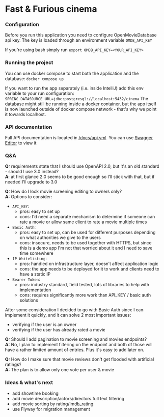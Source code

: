 # Fast & Furious cinema

### Configuration
Before you run this application you need to configure OpenMovieDatabase api key. The key is loaded through an environment variable `OMDB_API_KEY`

If you're using bash simply run `export OMDB_API_KEY=<YOUR_API_KEY>`


### Running the project
You can use docker compose to start both the application and the database:
`docker compose up`

If you want to run the app separately (i.e. inside IntelliJ) add this env variable to your run configuration:
`SPRING_DATASOURCE_URL=jdbc:postgresql://localhost:5432/cinema`
The database might still be running inside a docker container, but the app itself is now launched outside of docker compose network - that's why we point it towards localhost.

### API documentation
Full API documentation is located in [/docs/api.yml](https://raw.githubusercontent.com/theaffable/cinema/refs/heads/main/docs/api.yaml). You can use [Swagger Editor](https://editor-next.swagger.io/) to view it

### Q&A
**Q:** requirements state that I should use OpenAPI 2.0, but it's an old standard - should I use 3.0 instead?\
**A**: at first glance 2.0 seems to be good enough so I'll stick with that, but if needed I'll upgrade to 3.0

**Q:** How do I lock movie screening editing to owners only?\
**A:** Options to consider:  
  - `API_KEY`:
    - pros: easy to set up
    - cons: I'd need a separate mechanism to determine if someone can rate a movie or allow same client to rate a movie multiple times
  - `Basic Auth`:
    - pros: easy to set up, can be used for different purposes depending on what authorities we give to the users
    - cons: insecure, needs to be used together with HTTPS, but since this is a demo app I'm not that worried about it and I need to save time somewhere
  - `IP Whitelisting`:
    - pros: handled on infrastructure layer, doesn't affect application logic
    - cons: the app needs to be deployed for it to work and clients need to have a static IP
  - `Bearer Token`:
    - pros: industry standard, field tested, lots of libraries to help with implementation
    - cons: requires significantly more work than API_KEY / basic auth solutions

After some consideration I decided to go with Basic Auth since I can implement it quickly, and it can solve 2 most important issues:
  - verifying if the user is an owner
  - verifying if the user has already rated a movie

**Q:** Should I add pagination to movie screening and movies endpoints?\
**A:** No, I plan to implement filtering on the endpoint and both of those will have a rather limited amount of entries. Plus it's easy to add later on.

**Q:** How do I make sure that movie reviews don't get flooded with artificial ratings?\
**A:** The plan is to allow only one vote per user & movie

### Ideas & what's next
- add showtime booking
- add movie description/actors/directors full text filtering
- add movie sorting by rating/imdb_rating
- use Flyway for migration management